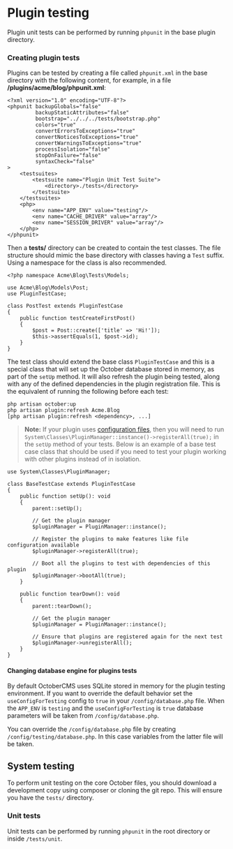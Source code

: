 # Plugin testing

Plugin unit tests can be performed by running `phpunit` in the base plugin directory.

### Creating plugin tests

Plugins can be tested by creating a file called `phpunit.xml` in the base directory with the following content, for example, in a file **/plugins/acme/blog/phpunit.xml**:

    <?xml version="1.0" encoding="UTF-8"?>
    <phpunit backupGlobals="false"
             backupStaticAttributes="false"
             bootstrap="../../../tests/bootstrap.php"
             colors="true"
             convertErrorsToExceptions="true"
             convertNoticesToExceptions="true"
             convertWarningsToExceptions="true"
             processIsolation="false"
             stopOnFailure="false"
             syntaxCheck="false"
    >
        <testsuites>
            <testsuite name="Plugin Unit Test Suite">
                <directory>./tests</directory>
            </testsuite>
        </testsuites>
        <php>
            <env name="APP_ENV" value="testing"/>
            <env name="CACHE_DRIVER" value="array"/>
            <env name="SESSION_DRIVER" value="array"/>
        </php>
    </phpunit>

Then a **tests/** directory can be created to contain the test classes. The file structure should mimic the base directory with classes having a `Test` suffix. Using a namespace for the class is also recommended.

    <?php namespace Acme\Blog\Tests\Models;

    use Acme\Blog\Models\Post;
    use PluginTestCase;

    class PostTest extends PluginTestCase
    {
        public function testCreateFirstPost()
        {
            $post = Post::create(['title' => 'Hi!']);
            $this->assertEquals(1, $post->id);
        }
    }

The test class should extend the base class `PluginTestCase` and this is a special class that will set up the October database stored in memory, as part of the `setUp` method. It will also refresh the plugin being tested, along with any of the defined dependencies in the plugin registration file. This is the equivalent of running the following before each test:

    php artisan october:up
    php artisan plugin:refresh Acme.Blog
    [php artisan plugin:refresh <dependency>, ...]

> **Note:** If your plugin uses [configuration files](../plugin/settings#file-configuration), then you will need to run `System\Classes\PluginManager::instance()->registerAll(true);` in the `setUp` method of your tests. Below is an example of a base test case class that should be used if you need to test your plugin working with other plugins instead of in isolation.

    use System\Classes\PluginManager;

    class BaseTestCase extends PluginTestCase
    {
        public function setUp(): void
        {
            parent::setUp();

            // Get the plugin manager
            $pluginManager = PluginManager::instance();

            // Register the plugins to make features like file configuration available
            $pluginManager->registerAll(true);

            // Boot all the plugins to test with dependencies of this plugin
            $pluginManager->bootAll(true);
        }

        public function tearDown(): void
        {
            parent::tearDown();

            // Get the plugin manager
            $pluginManager = PluginManager::instance();

            // Ensure that plugins are registered again for the next test
            $pluginManager->unregisterAll();
        }
    }

#### Changing database engine for plugins tests

By default OctoberCMS uses SQLite stored in memory for the plugin testing environment. If you want to override the default behavior set the `useConfigForTesting` config to `true` in your `/config/database.php` file. When the `APP_ENV` is `testing` and the `useConfigForTesting` is `true` database parameters will be taken from `/config/database.php`.

You can override the `/config/database.php` file by creating `/config/testing/database.php`. In this case variables from the latter file will be taken.

## System testing

To perform unit testing on the core October files, you should download a development copy using composer or cloning the git repo. This will ensure you have the `tests/` directory.

### Unit tests

Unit tests can be performed by running `phpunit` in the root directory or inside `/tests/unit`.
